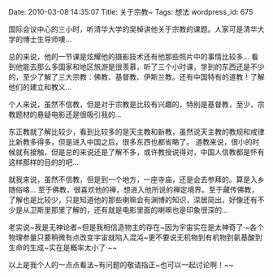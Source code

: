 Date: 2010-03-08 14:35:07
Title: 关于宗教~
Tags: 想法
wordpress_id: 675

国际会议中心的三小时，听清华大学的吴棹讲他关于宗教的课题。人家可是清华大学的博士生导师噢…

总的来说，他的一节课是炫耀他的摄影技术还有他那些照片中的事情比较多… 看到他能去那么多国家和地区旅游是很羡慕，听了三个小时课，学到的东西还是不少的，至少了解了三大宗教：佛教、基督教、伊斯兰教。还有中国特有的道教！了解他们的建立和教义…

个人来说，虽然不信教，但是对于宗教是比较有兴趣的，特别是基督教，至少，宗教题材的悬疑电影还是很吸引我的…

东正教就了解比较少，看到比较多的是天主教和新教，虽然说天主教的教规和戒律比新教多得多，但是进入中国之后，很多东西也都省略了。 道教来说，很小的时候就有接触，但是总的来说还是了解不多，或许教授说得对，中国人信教都是怀有这样那样的目的的吧…

就我来说，虽然不信教，但是到一个地方，一座寺庙，还是会去参拜的。算是入乡随俗咯… 至于佛教，很喜欢他的禅，想进入他所说的禅定境界。至于藏传佛教，了解也是比较少，只是知道他的那些喇嘛会有渊博的知识，深居简出，好像还有不少是从卫斯里那里了解的，还有就是电影里面的喇嘛也是印象很深的…

老实说~我是无神论者~但是我相信造物主的存在~因为宇宙实在是太神奇了·~各个物理参量只要稍微有点改变宇宙就陷入混沌~更不要说无机物到有机物到氨基酸到生命的生成~实在是概率太小了·~~

以上是我个人的一点点看法~有问题的敬请指正~也可以一起讨论啊！~~
